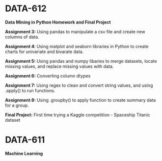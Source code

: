 # DATA-612
**Data Mining in Python Homework and Final Project**

**Assignment 3:** Using pandas to manipulate a csv file and create new columns of data.

**Assignment 4**: Using matplot and seaborn libraries in Python to create charts for univariate and bivarate data.

**Assignment 5:** Using pandas and numpy libaries to merge datasets, locate missing values, and replace missing values with data.

**Assignment 6:** Converting column dtypes

**Assignment 7:** Using regex to clean and convert string values, and using .apply() to run functions.

**Assignment 8:** Using .groupby() to apply function to create summary data for a group. 

**Final Project:** First time trying a Kaggle competition - Spaceship Titanic dataset

# DATA-611
**Machine Learning**
